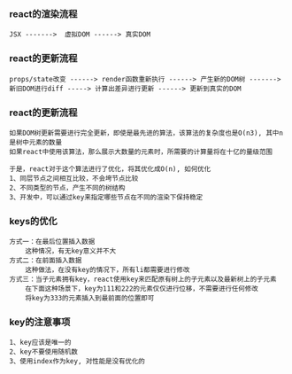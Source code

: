 ### react的渲染流程
    
    JSX ------->  虚拟DOM ------> 真实DOM

### react的更新流程
    props/state改变 ------> render函数重新执行 ------> 产生新的DOM树 -------> 新旧DOM进行diff -----> 计算出差异进行更新 ------> 更新到真实的DOM

### react的更新流程
    如果DOM树更新需要进行完全更新，即使是最先进的算法，该算法的复杂度也是O(n3), 其中n是树中元素的数量
    如果react中使用该算法，那么展示大数量的元素时，所需要的计算量将在十亿的量级范围

    于是，react对于这个算法进行了优化，将其优化成O(n), 如何优化
    1、同层节点之间相互比较，不会垮节点比较
    2、不同类型的节点，产生不同的树结构
    3、开发中，可以通过key来指定哪些节点在不同的渲染下保持稳定

### keys的优化
    方式一：在最后位置插入数据
        这种情况，有无key意义并不大
    方式二：在前面插入数据
        这种做法，在没有key的情况下，所有li都需要进行修改
    方式三：当子元素拥有key，react使用key来匹配原有树上的子元素以及最新树上的子元素
        在下面这种场景下，key为111和222的元素仅仅进行位移，不需要进行任何修改
        将key为333的元素插入到最前面的位置即可
    
### key的注意事项
    1、key应该是唯一的
    2、key不要使用随机数
    3、使用index作为key, 对性能是没有优化的

